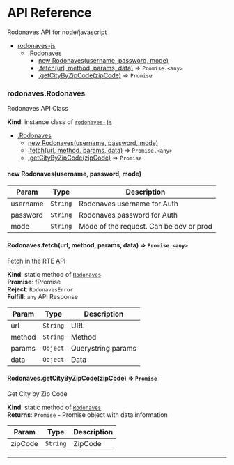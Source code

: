 # API Reference
Rodonaves API for node/javascript


* [rodonaves-js](#module_rodonaves-js)
    * [.Rodonaves](#module_rodonaves-js+Rodonaves)
        * [new Rodonaves(username, password, mode)](#new_module_rodonaves-js+Rodonaves_new)
        * [.fetch(url, method, params, data)](#module_rodonaves-js+Rodonaves.fetch) ⇒ <code>Promise.&lt;any&gt;</code>
        * [.getCityByZipCode(zipCode)](#module_rodonaves-js+Rodonaves.getCityByZipCode) ⇒ <code>Promise</code>

<a name="module_rodonaves-js+Rodonaves"></a>

### rodonaves.Rodonaves
Rodonaves API Class

**Kind**: instance class of [<code>rodonaves-js</code>](#module_rodonaves-js)  

* [.Rodonaves](#module_rodonaves-js+Rodonaves)
    * [new Rodonaves(username, password, mode)](#new_module_rodonaves-js+Rodonaves_new)
    * [.fetch(url, method, params, data)](#module_rodonaves-js+Rodonaves.fetch) ⇒ <code>Promise.&lt;any&gt;</code>
    * [.getCityByZipCode(zipCode)](#module_rodonaves-js+Rodonaves.getCityByZipCode) ⇒ <code>Promise</code>

<a name="new_module_rodonaves-js+Rodonaves_new"></a>

#### new Rodonaves(username, password, mode)

| Param | Type | Description |
| --- | --- | --- |
| username | <code>String</code> | Rodonaves username for Auth |
| password | <code>String</code> | Rodonaves password for Auth |
| mode | <code>String</code> | Mode of the request. Can be dev or prod |

<a name="module_rodonaves-js+Rodonaves.fetch"></a>

#### Rodonaves.fetch(url, method, params, data) ⇒ <code>Promise.&lt;any&gt;</code>
Fetch in the RTE API

**Kind**: static method of [<code>Rodonaves</code>](#module_rodonaves-js+Rodonaves)  
**Promise**: fPromise  
**Reject**: <code>RodonavesError</code>  
**Fulfill**: <code>any</code> API Response  

| Param | Type | Description |
| --- | --- | --- |
| url | <code>String</code> | URL |
| method | <code>String</code> | Method |
| params | <code>Object</code> | Querystring params |
| data | <code>Object</code> | Data |

<a name="module_rodonaves-js+Rodonaves.getCityByZipCode"></a>

#### Rodonaves.getCityByZipCode(zipCode) ⇒ <code>Promise</code>
Get City by Zip Code

**Kind**: static method of [<code>Rodonaves</code>](#module_rodonaves-js+Rodonaves)  
**Returns**: <code>Promise</code> - Promise object with data information  

| Param | Type | Description |
| --- | --- | --- |
| zipCode | <code>String</code> | ZipCode |


* * *